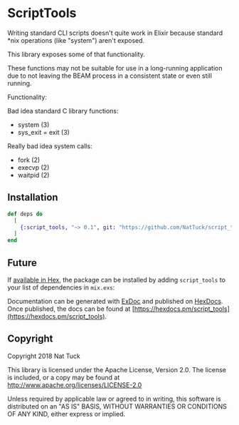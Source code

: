 # ScriptTools

Writing standard CLI scripts doesn't quite work in Elixir because standard *nix
operations (like "system") aren't exposed.

This library exposes some of that functionality.

These functions may not be suitable for use in a long-running application due to
not leaving the BEAM process in a consistent state or even still running.

Functionality:

Bad idea standard C library functions:

 - system (3)
 - sys_exit = exit (3)

Really bad idea system calls:

 - fork (2)
 - execvp (2)
 - waitpid (2)

## Installation

```elixir
def deps do
  [
    {:script_tools, "~> 0.1", git: "https://github.com/NatTuck/script_tools.git" }
  ]
end
```

## Future

If [available in Hex](https://hex.pm/docs/publish), the package can be installed
by adding `script_tools` to your list of dependencies in `mix.exs`:

Documentation can be generated with [ExDoc](https://github.com/elixir-lang/ex_doc)
and published on [HexDocs](https://hexdocs.pm). Once published, the docs can
be found at [https://hexdocs.pm/script_tools](https://hexdocs.pm/script_tools).

## Copyright

Copyright 2018 Nat Tuck

This library is licensed under the Apache License, Version 2.0. The license is
included, or a copy may be found at http://www.apache.org/licenses/LICENSE-2.0

Unless required by applicable law or agreed to in writing, this software is
distributed on an "AS IS" BASIS, WITHOUT WARRANTIES OR CONDITIONS OF ANY KIND,
either express or implied.

